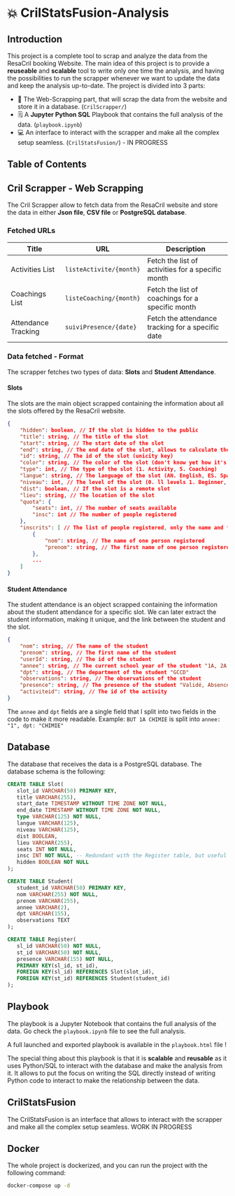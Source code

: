 # 💥 CrilStatsFusion-Analysis

## Introduction

This project is a complete tool to scrap and analyze the data from the ResaCril booking Website.
The main idea of this project is to provide a **reuseable** and **scalable** tool to write only one time the analysis, and having the possibilities to run the scrapper whenever we want to update the data and keep the analysis up-to-date.
The project is divided into 3 parts:

- 🏢 The Web-Scrapping part, that will scrap the data from the website and store it in a database. (`CrilScrapper/`)
- 🗒️ A **Jupyter Python SQL** Playbook that contains the full analysis of the data. (`playbook.ipynb`)
- 💻 An interface to interact with the scrapper and make all the complex setup seamless. (`CrilStatsFusion/`) - IN PROGRESS

## Table of Contents

## Cril Scrapper - Web Scrapping

The Cril Scrapper allow to fetch data from the ResaCril website and store the data in either **Json file**, **CSV file** or **PostgreSQL database**.

### Fetched URLs

| Title               | URL                     | Description                                       |
| ------------------- | ----------------------- | ------------------------------------------------- |
| Activities List     | `listeActivite/{month}` | Fetch the list of activities for a specific month |
| Coachings List      | `listeCoaching/{month}` | Fetch the list of coachings for a specific month  |
| Attendance Tracking | `suiviPresence/{date}`  | Fetch the attendance tracking for a specific date |

### Data fetched - Format

The scrapper fetches two types of data: **Slots** and **Student Attendance**.

#### Slots

The slots are the main object scrapped containing the information about all the slots offered by the ResaCril website.

```json
{
    "hidden": boolean, // If the slot is hidden to the public
    "title": string, // The title of the slot
    "start": string, // The start date of the slot
    "end": string, // The end date of the slot, allows to calculate the duration of the slot
    "id": string, // The id of the slot (unicity key)
    "color": string, // The color of the slot (don't know yet how it's used)
    "type": int, // The type of the slot (1. Activity, 5. Coaching)
    "langue": string, // The language of the slot (AN. English, ES. Spanish)
    "niveau": int, // The level of the slot (0. ll levels 1. Beginner, 2. Intermediate, 3. Advanced)
    "dist": boolean, // If the slot is a remote slot
    "lieu": string, // The location of the slot
    "quota": {
        "seats": int, // The number of seats available
        "insc": int // The number of people registered
    },
    "inscrits": [ // The list of people registered, only the name and first name are stored in the website
        {
            "nom": string, // The name of one person registered
            "prenom": string, // The first name of one person registered
        },
        ...
    ]
}
```

#### Student Attendance

The student attendance is an object scrapped containing the information about the student attendance for a specific slot.
We can later extract the student information, making it unique, and the link between the student and the slot.

```json
{
    "nom": string, // The name of the student
    "prenom": string, // The first name of the student
    "userId": string, // The id of the student
    "annee": string, // The current school year of the student "1A, 2A or 3A"
    "dpt": string, // The department of the student "GCCD"
    "observations": string, // The observations of the student
    "presence": string, // The presence of the student "Validé, Absence justifiée, Absence injustifiée, Fiche Moodle à reprendre, Fiche Moodle à faire"
    "activiteid": string, // The id of the activity
}

```

The `annee` and `dpt` fields are a single field that I split into two fields in the code to make it more readable.
Example: `BUT 1A CHIMIE` is split into `annee: "1", dpt: "CHIMIE"`

## Database

The database that receives the data is a PostgreSQL database. The database schema is the following:

```sql
CREATE TABLE Slot(
   slot_id VARCHAR(50) PRIMARY KEY,
   title VARCHAR(255),
   start_date TIMESTAMP WITHOUT TIME ZONE NOT NULL,
   end_date TIMESTAMP WITHOUT TIME ZONE NOT NULL,
   type VARCHAR(125) NOT NULL,
   langue VARCHAR(125),
   niveau VARCHAR(125),
   dist BOOLEAN,
   lieu VARCHAR(255),
   seats INT NOT NULL,
   insc INT NOT NULL, -- Redundant with the Register table, but useful for performance
   hidden BOOLEAN NOT NULL
);

CREATE TABLE Student(
   student_id VARCHAR(50) PRIMARY KEY,
   nom VARCHAR(255) NOT NULL,
   prenom VARCHAR(255),
   annee VARCHAR(2),
   dpt VARCHAR(155),
   observations TEXT
);

CREATE TABLE Register(
   sl_id VARCHAR(50) NOT NULL,
   st_id VARCHAR(50) NOT NULL,
   presence VARCHAR(155) NOT NULL,
   PRIMARY KEY(sl_id, st_id),
   FOREIGN KEY(sl_id) REFERENCES Slot(slot_id),
   FOREIGN KEY(st_id) REFERENCES Student(student_id)
);
```

## Playbook

The playbook is a Jupyter Notebook that contains the full analysis of the data. Go check the `playbook.ipynb` file to see the full analysis.

A full launched and exported playbook is available in the `playbook.html` file !

The special thing about this playbook is that it is **scalable** and **reusable** as it uses Python/SQL to interact with the database and make the analysis from it. It allows to put the focus on writing the SQL directly instead of writing Python code to interact to make the relationship between the data.

## CrilStatsFusion

The CrilStatsFusion is an interface that allows to interact with the scrapper and make all the complex setup seamless.
WORK IN PROGRESS

## Docker

The whole project is dockerized, and you can run the project with the following command:

```bash
docker-compose up -d
```
